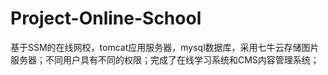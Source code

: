 # Project-Online-School
基于SSM的在线网校，tomcat应用服务器，mysql数据库，采用七牛云存储图片服务器；不同用户具有不同的权限；完成了在线学习系统和CMS内容管理系统；
